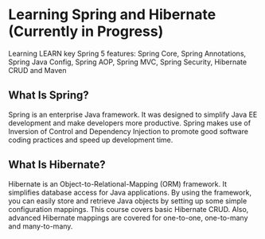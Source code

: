 <h1>Learning Spring and Hibernate (Currently in Progress) </h1>
<p>Learning LEARN key Spring 5 features: Spring Core, Spring Annotations, Spring Java Config, Spring AOP, 
Spring MVC, Spring Security, Hibernate CRUD and Maven </p>

<h2>What Is Spring?</h2>
<p>Spring is an enterprise Java framework. It was designed to simplify Java EE development and make developers more productive. 
Spring makes use of Inversion of Control and Dependency Injection to promote good software coding practices and speed up development time.</p>

<h2>What Is Hibernate?</h2>
<p>Hibernate is an Object-to-Relational-Mapping (ORM) framework. It simplifies database access for Java applications. By using the framework, you can easily store and retrieve Java objects by setting up some simple configuration mappings.
This course covers basic Hibernate CRUD. Also, advanced Hibernate mappings are covered for one-to-one, one-to-many and many-to-many.</p>

